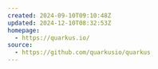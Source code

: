 ```yaml
---
created: 2024-09-10T09:10:48Z
updated: 2024-12-10T08:32:53Z
homepage:
  - https://quarkus.io/
source:
  - https://github.com/quarkusio/quarkus
---
```

